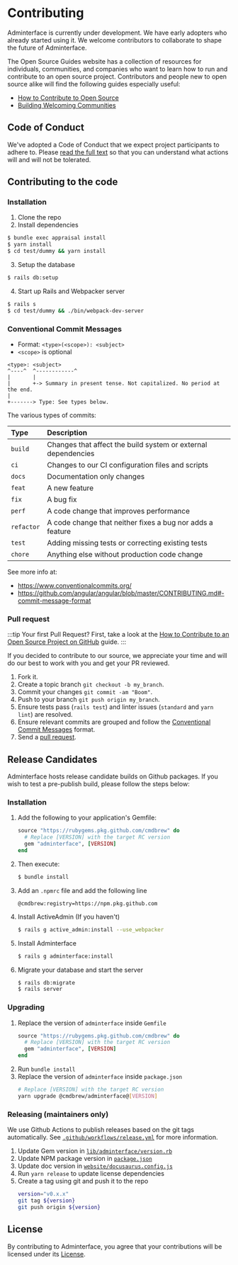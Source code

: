 # Contributing
Adminterface is currently under development. We have early adopters who already started using it. We welcome contributors to collaborate to shape the future of Adminterface.

The Open Source Guides website has a collection of resources for individuals, communities, and companies who want to learn how to run and contribute to an open source project. Contributors and people new to open source alike will find the following guides especially useful:
- [How to Contribute to Open Source](https://opensource.guide/how-to-contribute/)
- [Building Welcoming Communities](https://opensource.guide/building-community/)

## Code of Conduct
We've adopted a Code of Conduct that we expect project participants to adhere to. Please [read the full text](https://adminterface.io/code-of-conduct) so that you can understand what actions will and will not be tolerated.

## Contributing to the code
### Installation
1. Clone the repo
2. Install dependencies
  ```bash
  $ bundle exec appraisal install
  $ yarn install
  $ cd test/dummy && yarn install
  ```
3. Setup the database
  ```bash
  $ rails db:setup
  ```
4. Start up Rails and Webpacker server
  ```bash
  $ rails s
  $ cd test/dummy && ./bin/webpack-dev-server
  ```

### Conventional Commit Messages
- Format: `<type>(<scope>): <subject>`
- `<scope>` is optional

```
<type>: <subject>
^----^  ^------------^
|       |
|       +-> Summary in present tense. Not capitalized. No period at the end.
|
+-------> Type: See types below.
```

The various types of commits:

| Type       | Description
| :--------- | :------------------
| `build`    | Changes that affect the build system or external dependencies
| `ci`       | Changes to our CI configuration files and scripts
| `docs`     | Documentation only changes
| `feat`     | A new feature
| `fix`      | A bug fix
| `perf`     | A code change that improves performance
| `refactor` | A code change that neither fixes a bug nor adds a feature
| `test`     | Adding missing tests or correcting existing tests
| `chore`    | Anything else without production code change

See more info at:
- https://www.conventionalcommits.org/
- https://github.com/angular/angular/blob/master/CONTRIBUTING.md#-commit-message-format

### Pull request
:::tip
Your first Pull Request? First, take a look at the [How to Contribute to an Open Source Project on GitHub](https://egghead.io/courses/how-to-contribute-to-an-open-source-project-on-github) guide.
:::

If you decided to contribute to our source, we appreciate your time and will do our best to work with you and get your PR reviewed.

1. Fork it.
2. Create a topic branch `git checkout -b my_branch`.
3. Commit your changes `git commit -am "Boom"`.
4. Push to your branch `git push origin my_branch`.
5. Ensure tests pass (`rails test`) and linter issues (`standard` and `yarn lint`) are resolved.
6. Ensure relevant commits are grouped and follow the [Conventional Commit Messages](#conventional-commit-messages) format.
7. Send a [pull request](https://github.com/CMDBrew/adminterface/pulls).

## Release Candidates
Adminterface hosts release candidate builds on Github packages. If you wish to test a pre-publish build, please follow the steps below:

### Installation
1. Add the following to your application's Gemfile:
   ```ruby
   source "https://rubygems.pkg.github.com/cmdbrew" do
     # Replace [VERSION] with the target RC version
     gem "adminterface", [VERSION]
   end
   ```
2. Then execute:
   ```bash
   $ bundle install
   ```
3. Add an `.npmrc` file and add the following line
   ```shell
   @cmdbrew:registry=https://npm.pkg.github.com
   ```
4. Install ActiveAdmin (If you haven't)
   ```bash
   $ rails g active_admin:install --use_webpacker
   ```
5. Install Adminterface
   ```bash
   $ rails g adminterface:install
   ```
6. Migrate your database and start the server
   ```bash
   $ rails db:migrate
   $ rails server
   ```

### Upgrading
1. Replace the version of `adminterface` inside `Gemfile`
   ```ruby
   source "https://rubygems.pkg.github.com/cmdbrew" do
     # Replace [VERSION] with the target RC version
     gem "adminterface", [VERSION]
   end
   ```
2. Run `bundle install`
3. Replace the version of `adminterface` inside `package.json`
   ```bash
   # Replace [VERSION] with the target RC version
   yarn upgrade @cmdbrew/adminterface@[VERSION]
   ```

### Releasing (maintainers only)
We use Github Actions to publish releases based on the git tags automatically. See [`.github/workflows/release.yml`](https://github.com/CMDBrew/adminterface/.github/workflows/release.yml) for more information.
1. Update Gem version in [`lib/adminterface/version.rb`](https://github.com/CMDBrew/adminterface/lib/adminterface/version.rb)
2. Update NPM package version in [`package.json`](https://github.com/CMDBrew/adminterface/package.json)
3. Update doc version in [`website/docusaurus.config.js`](https://github.com/CMDBrew/adminterface/website/docusaurus.config.js)
4. Run `yarn release` to update license dependencies
5. Create a tag using git and push it to the repo
   ```bash
   version="v0.x.x"
   git tag ${version}
   git push origin ${version}
   ```

## License
By contributing to Adminterface, you agree that your contributions will be licensed under its [License](https://adminterface.io/docs/terms).
